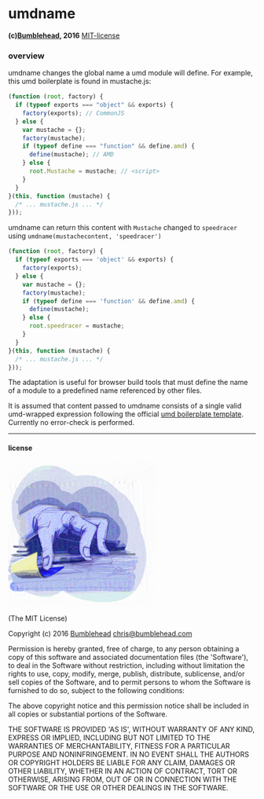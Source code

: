 umdname
=======
**(c)[Bumblehead][0], 2016** [MIT-license](#license)

### overview

umdname changes the global name a umd module will define. For example, this umd boilerplate is found in mustache.js:

```javascript
(function (root, factory) {
  if (typeof exports === "object" && exports) {
    factory(exports); // CommonJS
  } else {
    var mustache = {};
    factory(mustache);
    if (typeof define === "function" && define.amd) {
      define(mustache); // AMD
    } else {
      root.Mustache = mustache; // <script>
    }
  }
}(this, function (mustache) {
  /* ... mustache.js ... */
}));
```

umdname can return this content with `Mustache` changed to `speedracer` using `umdname(mustachecontent, 'speedracer')`

```javascript
(function (root, factory) {
  if (typeof exports === 'object' && exports) {
    factory(exports);
  } else {
    var mustache = {};
    factory(mustache);
    if (typeof define === 'function' && define.amd) {
      define(mustache);
    } else {
      root.speedracer = mustache;
    }
  }
}(this, function (mustache) {
  /* ... mustache.js ... */
}));
```

The adaptation is useful for browser build tools that must define the name of a module to a predefined name referenced by other files.

It is assumed that content passed to umdname consists of a single valid umd-wrapped expression following the official [umd boilerplate template][1]. Currently no error-check is performed.

[0]: http://www.bumblehead.com                            "bumblehead"
[1]: https://github.com/umdjs/umd/blob/master/templates/returnExportsGlobal.js "umd boilerplate"

---------------------------------------------------------
#### <a id="license">license

 ![scrounge](https://github.com/iambumblehead/scroungejs/raw/master/img/hand.png) 

(The MIT License)

Copyright (c) 2016 [Bumblehead][0] <chris@bumblehead.com>

Permission is hereby granted, free of charge, to any person obtaining a copy of this software and associated documentation files (the 'Software'), to deal in the Software without restriction, including without limitation the rights to use, copy, modify, merge, publish, distribute, sublicense, and/or sell copies of the Software, and to permit persons to whom the Software is furnished to do so, subject to the following conditions:

The above copyright notice and this permission notice shall be included in all copies or substantial portions of the Software.

THE SOFTWARE IS PROVIDED 'AS IS', WITHOUT WARRANTY OF ANY KIND, EXPRESS OR IMPLIED, INCLUDING BUT NOT LIMITED TO THE WARRANTIES OF MERCHANTABILITY, FITNESS FOR A PARTICULAR PURPOSE AND NONINFRINGEMENT. IN NO EVENT SHALL THE AUTHORS OR COPYRIGHT HOLDERS BE LIABLE FOR ANY CLAIM, DAMAGES OR OTHER LIABILITY, WHETHER IN AN ACTION OF CONTRACT, TORT OR OTHERWISE, ARISING FROM, OUT OF OR IN CONNECTION WITH THE SOFTWARE OR THE USE OR OTHER DEALINGS IN THE SOFTWARE.
